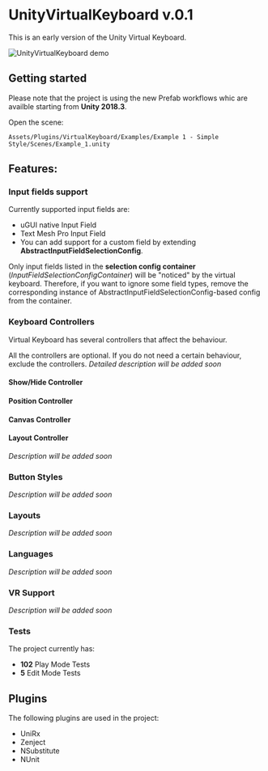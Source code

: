 # UnityVirtualKeyboard v.0.1
This is an early version of the Unity Virtual Keyboard. 

![UnityVirtualKeyboard demo](https://media.giphy.com/media/5ngLQHM48BlMmQ4jqA/giphy.gif)

## Getting started
Please note that the project is using the new Prefab workflows whic are availble starting from **Unity 2018.3**.

Open the scene: 

```Assets/Plugins/VirtualKeyboard/Examples/Example 1 - Simple Style/Scenes/Example_1.unity```
## Features:
### Input fields support
Currently supported input fields are:
* uGUI native Input Field
* Text Mesh Pro Input Field
* You can add support for a custom field by extending **AbstractInputFieldSelectionConfig**.

Only input fields listed in the **selection config container** (*InputFieldSelectionConfigContainer*) will be "noticed" by the virtual keyboard. Therefore, if you want to ignore some field types, remove the corresponding instance of AbstractInputFieldSelectionConfig-based config from the container.

### Keyboard Controllers
Virtual Keyboard has several controllers that affect the behaviour. 

All the controllers are optional. If you do not need a certain behaviour, exclude the controllers.
*Detailed description will be added soon*
#### Show/Hide Controller
#### Position Controller
#### Canvas Controller
#### Layout Controller

*Description will be added soon*
### Button Styles
*Description will be added soon*
### Layouts
*Description will be added soon*
### Languages
*Description will be added soon*
### VR Support
*Description will be added soon*
### Tests
The project currently has: 
* **102** Play Mode Tests
* **5** Edit Mode Tests


## Plugins
The following plugins are used in the project:
* UniRx
* Zenject
* NSubstitute
* NUnit

